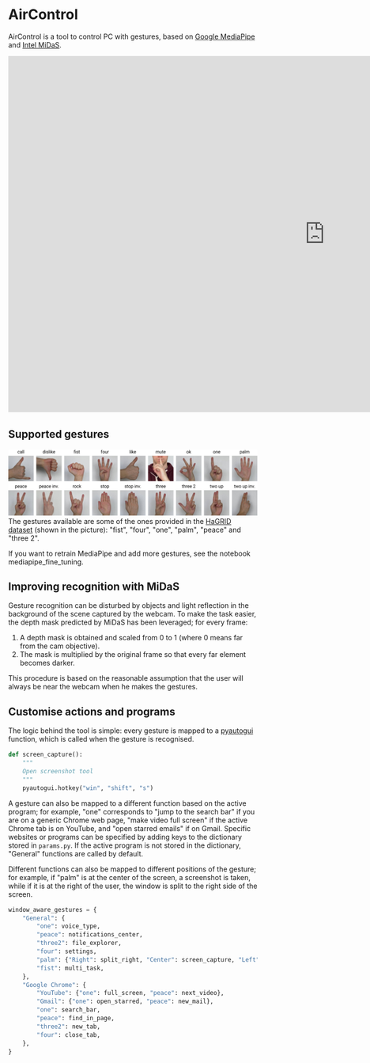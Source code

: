 # AirControl
AirControl is a tool to control PC with gestures, based on <a href="https://ai.google.dev/edge/mediapipe/solutions/guide" target="_blank">Google MediaPipe</a> and <a href="https://github.com/isl-org/MiDaS" target="_blank">Intel MiDaS</a>.

<iframe width="1280" height="720" src="https://www.youtube.com/embed/Cifi5REe2wY" title="AirControl demo" frameborder="0" allow="accelerometer; autoplay; clipboard-write; encrypted-media; gyroscope; picture-in-picture; web-share" referrerpolicy="strict-origin-when-cross-origin" allowfullscreen></iframe>

## Supported gestures
![HaGRID gesture](media/gestures.jpg)
The gestures available are some of the ones provided in the  <a href="https://github.com/hukenovs/hagrid" target="_blank">HaGRID dataset</a> (shown in the picture): "fist", "four", "one", "palm", "peace" and "three 2".

If you want to retrain MediaPipe and add more gestures, see the notebook mediapipe_fine_tuning.

## Improving recognition with MiDaS
Gesture recognition can be disturbed by objects and light reflection in the background of the scene captured by the webcam. To make the task easier, the depth mask predicted by MiDaS has been leveraged; for every frame:

1. A depth mask is obtained and scaled from 0 to 1 (where 0 means far from the cam objective).
2. The mask is multiplied by the original frame so that every far element becomes darker.

This procedure is based on the reasonable assumption that the user will always be near the webcam when he makes the gestures.

## Customise actions and programs
The logic behind the tool is simple: every gesture is mapped to a <a href="https://pyautogui.readthedocs.io/en/latest/function" target="_blank">pyautogui</a> function, which is called when the gesture is recognised.
```python
def screen_capture():
    """
    Open screenshot tool
    """
    pyautogui.hotkey("win", "shift", "s")
```
A gesture can also be mapped to a different function based on the active program; for example, "one" corresponds to "jump to the search bar" if you are on a generic Chrome web page, "make video full screen" if the active Chrome tab is on YouTube, and "open starred emails" if on Gmail. Specific websites or programs can be specified by adding keys to the dictionary stored in ```params.py```. If the active program is not stored in the dictionary, "General" functions are called by default.

Different functions can also be mapped to different positions of the gesture; for example, if "palm" is at the center of the screen, a screenshot is taken, while if it is at the right of the user, the window is split to the right side of the screen.

```python
window_aware_gestures = {
    "General": {
        "one": voice_type,
        "peace": notifications_center,
        "three2": file_explorer,
        "four": settings,
        "palm": {"Right": split_right, "Center": screen_capture, "Left": split_left},
        "fist": multi_task,
    },
    "Google Chrome": {
        "YouTube": {"one": full_screen, "peace": next_video},
        "Gmail": {"one": open_starred, "peace": new_mail},
        "one": search_bar,
        "peace": find_in_page,
        "three2": new_tab,
        "four": close_tab,
    },
}
```